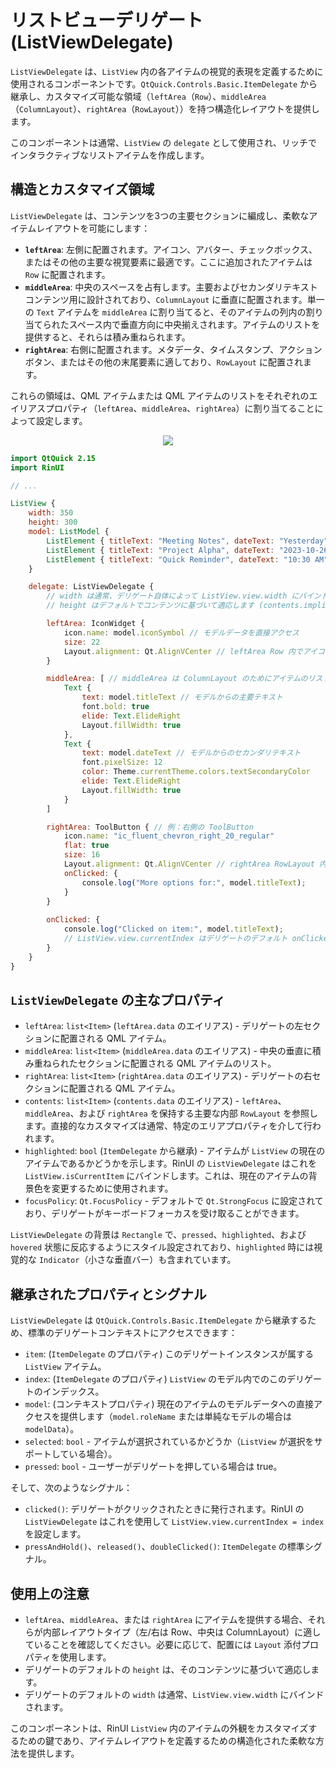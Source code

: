 # リストビューデリゲート (ListViewDelegate)

`ListViewDelegate` は、`ListView` 内の各アイテムの視覚的表現を定義するために使用されるコンポーネントです。`QtQuick.Controls.Basic.ItemDelegate` から継承し、カスタマイズ可能な領域（`leftArea`（`Row`）、`middleArea`（`ColumnLayout`）、`rightArea`（`RowLayout`））を持つ構造化レイアウトを提供します。

このコンポーネントは通常、`ListView` の `delegate` として使用され、リッチでインタラクティブなリストアイテムを作成します。

## 構造とカスタマイズ領域

`ListViewDelegate` は、コンテンツを3つの主要セクションに編成し、柔軟なアイテムレイアウトを可能にします：

*   **`leftArea`**: 左側に配置されます。アイコン、アバター、チェックボックス、またはその他の主要な視覚要素に最適です。ここに追加されたアイテムは `Row` に配置されます。
*   **`middleArea`**: 中央のスペースを占有します。主要およびセカンダリテキストコンテンツ用に設計されており、`ColumnLayout` に垂直に配置されます。単一の `Text` アイテムを `middleArea` に割り当てると、そのアイテムの列内の割り当てられたスペース内で垂直方向に中央揃えされます。アイテムのリストを提供すると、それらは積み重ねられます。
*   **`rightArea`**: 右側に配置されます。メタデータ、タイムスタンプ、アクションボタン、またはその他の末尾要素に適しており、`RowLayout` に配置されます。

これらの領域は、QML アイテムまたは QML アイテムのリストをそれぞれのエイリアスプロパティ（`leftArea`、`middleArea`、`rightArea`）に割り当てることによって設定します。

<div align="center">
  <img src="/assets/images/ListAndCollections/ListViewDelegate/listviewdelegate-structure.png"> <!-- Placeholder: 画像パスは確認または作成が必要です -->
</div>

```qml
import QtQuick 2.15
import RinUI

// ...

ListView {
    width: 350
    height: 300
    model: ListModel {
        ListElement { titleText: "Meeting Notes", dateText: "Yesterday", iconSymbol: "ic_fluent_star_20_filled" }
        ListElement { titleText: "Project Alpha", dateText: "2023-10-26", iconSymbol: "ic_fluent_folder_20_filled" }
        ListElement { titleText: "Quick Reminder", dateText: "10:30 AM", iconSymbol: "ic_fluent_alert_20_regular" }
    }

    delegate: ListViewDelegate {
        // width は通常、デリゲート自体によって ListView.view.width にバインドされます
        // height はデフォルトでコンテンツに基づいて適応します (contents.implicitHeight + 20)

        leftArea: IconWidget {
            icon.name: model.iconSymbol // モデルデータを直接アクセス
            size: 22
            Layout.alignment: Qt.AlignVCenter // leftArea Row 内でアイコンを整列
        }

        middleArea: [ // middleArea は ColumnLayout のためにアイテムのリストを取ります
            Text {
                text: model.titleText // モデルからの主要テキスト
                font.bold: true
                elide: Text.ElideRight
                Layout.fillWidth: true
            },
            Text {
                text: model.dateText // モデルからのセカンダリテキスト
                font.pixelSize: 12
                color: Theme.currentTheme.colors.textSecondaryColor
                elide: Text.ElideRight
                Layout.fillWidth: true
            }
        ]

        rightArea: ToolButton { // 例：右側の ToolButton
            icon.name: "ic_fluent_chevron_right_20_regular"
            flat: true
            size: 16
            Layout.alignment: Qt.AlignVCenter // rightArea RowLayout 内でボタンを整列
            onClicked: {
                console.log("More options for:", model.titleText);
            }
        }
        
        onClicked: {
            console.log("Clicked on item:", model.titleText);
            // ListView.view.currentIndex はデリゲートのデフォルト onClicked ハンドラによって自動的に更新されます
        }
    }
}
```

## `ListViewDelegate` の主なプロパティ

*   `leftArea`: `list<Item>` (`leftArea.data` のエイリアス) - デリゲートの左セクションに配置される QML アイテム。
*   `middleArea`: `list<Item>` (`middleArea.data` のエイリアス) - 中央の垂直に積み重ねられたセクションに配置される QML アイテムのリスト。
*   `rightArea`: `list<Item>` (`rightArea.data` のエイリアス) - デリゲートの右セクションに配置される QML アイテム。
*   `contents`: `list<Item>` (`contents.data` のエイリアス) - `leftArea`、`middleArea`、および `rightArea` を保持する主要な内部 `RowLayout` を参照します。直接的なカスタマイズは通常、特定のエリアプロパティを介して行われます。
*   `highlighted`: `bool` (`ItemDelegate` から継承) - アイテムが `ListView` の現在のアイテムであるかどうかを示します。RinUI の `ListViewDelegate` はこれを `ListView.isCurrentItem` にバインドします。これは、現在のアイテムの背景色を変更するために使用されます。
*   `focusPolicy`: `Qt.FocusPolicy` - デフォルトで `Qt.StrongFocus` に設定されており、デリゲートがキーボードフォーカスを受け取ることができます。

`ListViewDelegate` の背景は `Rectangle` で、`pressed`、`highlighted`、および `hovered` 状態に反応するようにスタイル設定されており、`highlighted` 時には視覚的な `Indicator`（小さな垂直バー）も含まれています。

## 継承されたプロパティとシグナル

`ListViewDelegate` は `QtQuick.Controls.Basic.ItemDelegate` から継承するため、標準のデリゲートコンテキストにアクセスできます：
*   `item`: (`ItemDelegate` のプロパティ) このデリゲートインスタンスが属する `ListView` アイテム。
*   `index`: (`ItemDelegate` のプロパティ) `ListView` のモデル内でのこのデリゲートのインデックス。
*   `model`: (コンテキストプロパティ) 現在のアイテムのモデルデータへの直接アクセスを提供します（`model.roleName` または単純なモデルの場合は `modelData`）。
*   `selected`: `bool` - アイテムが選択されているかどうか（`ListView` が選択をサポートしている場合）。
*   `pressed`: `bool` - ユーザーがデリゲートを押している場合は true。

そして、次のようなシグナル：
*   `clicked()`: デリゲートがクリックされたときに発行されます。RinUI の `ListViewDelegate` はこれを使用して `ListView.view.currentIndex = index` を設定します。
*   `pressAndHold()`、`released()`、`doubleClicked()`: `ItemDelegate` の標準シグナル。

## 使用上の注意

*   `leftArea`、`middleArea`、または `rightArea` にアイテムを提供する場合、それらが内部レイアウトタイプ（左/右は Row、中央は ColumnLayout）に適していることを確認してください。必要に応じて、配置には `Layout` 添付プロパティを使用します。
*   デリゲートのデフォルトの `height` は、そのコンテンツに基づいて適応します。
*   デリゲートのデフォルトの `width` は通常、`ListView.view.width` にバインドされます。

このコンポーネントは、RinUI `ListView` 内のアイテムの外観をカスタマイズするための鍵であり、アイテムレイアウトを定義するための構造化された柔軟な方法を提供します。
```
